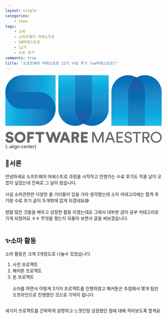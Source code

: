 ```yaml
---
layout: single
categories:
    - soma
tags:
    - 소마
    - 소프트웨어 마에스트로
    - SW마에스트로
    - 12기
    - 수료 후기
comments: true
title: "소프트웨어 마에스트로 12기 수료 후기 (sw마에스트로)"
---
```


![image](/assets/images/soma/somalogo2.png){:.align-center}

## 📖서론
안녕하세요 소프트웨어 마에스트로 과정을 시작하고 언젠가는 수료 후기도 적을 날이 오겠지 싶었는데 진짜로 그 날이 왔습니다.<br>
<br>
사실 소마관련한 다양한 쓸 거리들이 있을 거라 생각했는데 소마 카테고리에는 합격 후기랑 수료 후기 글이 두개밖에 없게 되겠네요😅<br>
<br>
정말 많은 것들을 배우고 성장한 활동 이였는데요 그래서 대부분 글이 공부 카테고리로 가게 되었어요 ㅎㅎ 무엇을 했는지 되돌아 보면서 글을 써보겠습니다.<br>
<br>

## ✨소마 활동
소마 활동은 크게 3개정도로 나눌수 있었습니다.<br>

1. 사전 프로젝트
2. 해커톤 프로젝트
3. 본 프로젝트
<br><br>
소마를 하면서 이렇게 3가지 프로젝트를 진행하였고 해커톤은 추첨해서 몇개 팀만 오프라인으로 진행했던 것으로 기억이 됩니다<br>
<br>
세가지 프로젝트를 간략하게 설명하고 느꼇던점 성장했던 점에 대해 적어보도록 할게요<br>
<br>